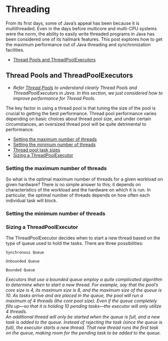 # **Threading**
From its first days, some of Java’s appeal has been because it is multithreaded. Even in the days before multicore and multi-CPU systems were the norm, the ability to easily write threaded programs in Java has been considered one of its hallmark features. This post explores how to get the maximum performance out of Java threading and synchronization facilities.
  + [Thread Pools and ThreadPoolExecutors](#Thread-Pools-and-ThreadPoolExecutors)

## **Thread Pools and ThreadPoolExecutors**
  + *Refer [Thread Pools](#) to understand clearly Thread Pools and ThreadPoolExecutors in Java. In this section, we just considered how to improve performance for Thread Pools.* 

The key factor in using a thread pool is that tuning the size of the pool is crucial to getting the best performance. Thread pool performance varies depending on basic choices about thread pool size, and under certain circumstances, an oversized thread pool will be quite detrimental to performance.
  + [Setting the maximum number of threads](#Setting-the-maximum-number-of-threads)  
  + [Setting the minimum number of threads](#)  
  + [Thread pool task sizes](#)  
  + [Sizing a ThreadPoolExecutor](#Sizing-a-ThreadPoolExecutor)  

### **Setting the maximum number of threads**
  So what is the optimal maximum number of threads for a given workload on given hardware? There is no simple answer to this; it depends on characteristics of the workload and the hardware on which it is run. In particular, the optimal number of threads depends on how often each individual task will block.

### **Setting the minimum number of threads**

### **Sizing a ThreadPoolExecutor**
The ThreadPoolExecutor decides when to start a new thread based on the type of queue used to hold the tasks. There are three possibilities:  

```Synchronous Queue```

```Unbounded Queue```

```Bounded Queue```  

*Executors that use a bounded queue employ a quite complicated algorithm to determine when to start a new thread. For example, say that the pool’s core size is 4, its maximum size is 8, and the maximum size of the queue is 10. As tasks arrive and are placed in the queue, the pool will run a maximum of 4 threads (the core pool size). Even if the queue completely fills up—so that it is holding 10 pending tasks—the executor will only utilize 4 threads.*  
*An additional thread will only be started when the queue is full, and a new task is added to the queue. Instead of rejecting the task (since the queue is full), the executor starts a new thread. That new thread runs the first task on the queue, making room for the pending task to be added to the queue.*